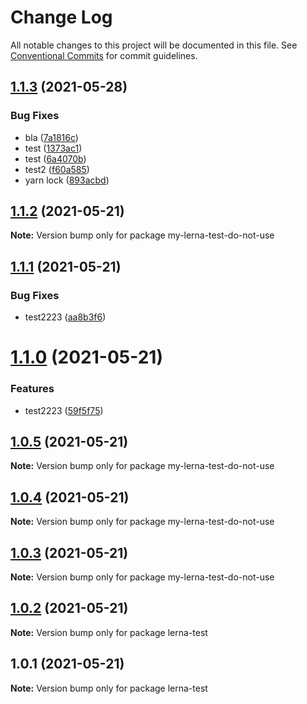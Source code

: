 # Change Log

All notable changes to this project will be documented in this file.
See [Conventional Commits](https://conventionalcommits.org) for commit guidelines.

## [1.1.3](https://github.com/uwinkler/lerna-test/compare/v1.1.2...v1.1.3) (2021-05-28)


### Bug Fixes

* bla ([7a1816c](https://github.com/uwinkler/lerna-test/commit/7a1816c74dfa63618f9260f4df5d84cfa940dacc))
* test ([1373ac1](https://github.com/uwinkler/lerna-test/commit/1373ac1651ba6adb9d092df3d1f2ba29e7dfe832))
* test ([6a4070b](https://github.com/uwinkler/lerna-test/commit/6a4070bb35138c7604f11dba617cf2e0bf065e33))
* test2 ([f60a585](https://github.com/uwinkler/lerna-test/commit/f60a5850411f620105a2ddfb3ebfaec76b075b40))
* yarn lock ([893acbd](https://github.com/uwinkler/lerna-test/commit/893acbde0c91b104a81f5f0966dc9bcbc14cef26))





## [1.1.2](https://github.com/uwinkler/lerna-test/compare/v1.1.1...v1.1.2) (2021-05-21)

**Note:** Version bump only for package my-lerna-test-do-not-use





## [1.1.1](https://github.com/uwinkler/lerna-test/compare/v1.1.0...v1.1.1) (2021-05-21)


### Bug Fixes

* test2223 ([aa8b3f6](https://github.com/uwinkler/lerna-test/commit/aa8b3f663dd9904c26e87b645dc7bd45ece9a1ee))





# [1.1.0](https://github.com/uwinkler/lerna-test/compare/v1.0.5...v1.1.0) (2021-05-21)


### Features

* test2223 ([59f5f75](https://github.com/uwinkler/lerna-test/commit/59f5f75716c7d93b82b4ead6c47d4b1599dbe8f8))





## [1.0.5](https://github.com/uwinkler/lerna-test/compare/v1.0.4...v1.0.5) (2021-05-21)

**Note:** Version bump only for package my-lerna-test-do-not-use





## [1.0.4](https://github.com/uwinkler/lerna-test/compare/v1.0.3...v1.0.4) (2021-05-21)

**Note:** Version bump only for package my-lerna-test-do-not-use





## [1.0.3](https://github.com/uwinkler/lerna-test/compare/v1.0.2...v1.0.3) (2021-05-21)

**Note:** Version bump only for package my-lerna-test-do-not-use





## [1.0.2](https://github.com/uwinkler/lerna-test/compare/v1.0.1...v1.0.2) (2021-05-21)

**Note:** Version bump only for package lerna-test





## 1.0.1 (2021-05-21)

**Note:** Version bump only for package lerna-test
